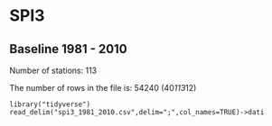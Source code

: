 # SPI3

## Baseline 1981 - 2010

Number of stations: 113

The number of rows in the file is: 54240 (40*113*12)

``` 
library("tidyverse")
read_delim("spi3_1981_2010.csv",delim=";",col_names=TRUE)->dati
``` 
